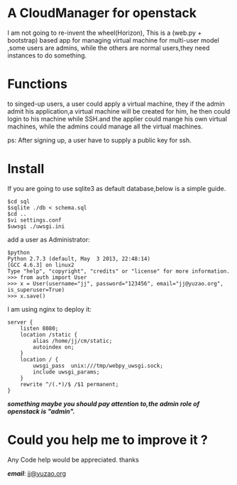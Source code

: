 A CloudManager for openstack
=======
I am not going to re-invent the wheel(Horizon), This is a (web.py + bootstrap)
based app for managing virtual machine for multi-user model ,some users are admins,
while the others are normal users,they need instances to do something.


Functions
========
to singed-up users, a user could apply a virtual machine, they if the admin 
admit his application,a virtual machine will be created for him, he then could 
login to his machine while SSH.and the applier could mange his own virtual machines,
while the admins could manage all the virtual machines.

ps: After signing up, a user have to supply a public key for ssh.


Install
========
If you are going to use sqlite3 as default database,below is a simple guide.
    
    $cd sql
    $sqlite ./db < schema.sql
    $cd ..
    $vi settings.conf
    $uwsgi ./uwsgi.ini

add a user as Administrator:

    $python
    Python 2.7.3 (default, May  3 2013, 22:48:14) 
    [GCC 4.6.3] on linux2
    Type "help", "copyright", "credits" or "license" for more information.
    >>> from auth import User
    >>> x = User(username="jj", password="123456", email="jj@yuzao.org", is_superuser=True)
    >>> x.save()

    

I am using nginx to deploy it:
        
    server {
        listen 8080;
        location /static {
            alias /home/jj/cm/static;
            autoindex on;
        }
        location / {
            uwsgi_pass  unix:///tmp/webpy_uwsgi.sock;
            include uwsgi_params;
        }
        rewrite ^/(.*)/$ /$1 permanent;
    }

***something maybe you should pay attention to,the admin role of openstack is "admin".***


Could you help me to improve it ?
========
Any Code help would be appreciated. thanks


***email***: jj@yuzao.org
